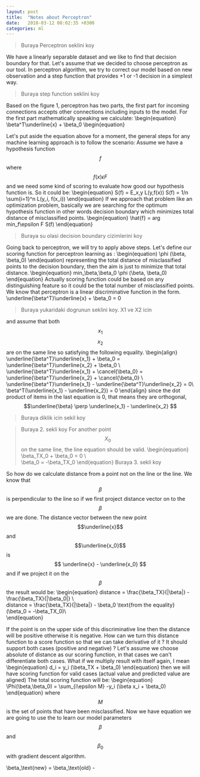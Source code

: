 ```yaml
---
layout: post
title:  "Notes about Perceptron"
date:   2018-03-12 08:02:35 +0300
categories: ml
---
```


> Buraya Perceptron seklini koy

We have a linearly separable dataset and we like to find that decision boundary
for that. Let's assume that we decided to choose perceptron as our tool.
In perceptron algorithm, we try to correct our model based on new observation
and a step function that provides +1 or -1 decision in a simplest way.
> Buraya step function seklini koy


Based on the figure 1, perceptron has two parts, the first part for incoming
connections accepts other connections including inputs to the model. For the
first part mathematically speaking we calculate:
\begin{equation}
\beta^T\underline{x} + \beta_0
\begin{equation}

Let's put aside the equation above for a moment, the general steps for any machine learning approach is to follow the scenario:
Assume we have a hypothesis function $$f$$
where $$f(x) \epsilon F $$ and we need some kind of scoring to evaluate how good our hypothesis function is.
So it could be:
\begin{equation}
S(f) = E_x,y L(y,f(x))
S(f) = 1/n \sum{i=1}^n L(y_i, f(x_i))
\end{equation}
If we approach that problem like an optimization problem, basically we are searching for the optimum hypothesis function in other words decision boundary which minimizes total distance of misclassified points.
\begin{equation}
\hat{f} = arg min_f\epsilon F S(f)
\end{equation}
> Buraya su olasi decision boundary cizimlerini koy

Going back to perceptron, we will try to apply above steps.
Let's define our scoring function for perceptron learning as :
\begin(equation)
\phi (\beta, \beta_0)
\end(equation)
representing the total distance of misclassified points to the decision boundary, then the aim is just to
minimize that total distance.
\begin{equation}
min_\beta,\beta_0 \phi (\beta, \beta_0)
\end{equation}
Actually scoring function could be based on any distinguishing feature so it could be the total number of
misclassified points.
We know that perceptron is a linear discriminative function in the form.
\underline{\beta^T}\underline{x} + \beta_0 = 0
>Buraya yukaridaki dogrunun seklini koy. X1 ve X2 icin

and assume that both $$x_1$$ $$x_2$$ are on the same line so satisfying the following equality.
\begin{align}
\underline{\beta^T}\underline{x_1} + \beta_0  = \underline{\beta^T}\underline{x_2} + \beta_0 \\\
\underline{\beta^T}\underline{x_1} + \cancel{\beta_0} = \underline{\beta^T}\underline{x_2} + \cancel{\beta_0} \\\
\underline{\beta^T}\underline{x_1} -  \underline{\beta^T}\underline{x_2}  = 0\\\
\beta^T(\underline{x_1} - \underline{x_2}) = 0
\end{align}
since the dot product of items in the last equation is 0, that means they are orthogonal, $$\underline{\beta} \perp \underline{x_1} - \underline{x_2} $$
>Buraya diklik icin sekil koy

>Buraya 2. sekli koy
For another point $$X_0$$ on the same line, the line equation should be valid.
\begin{equation}
\beta_TX_0 + \beta_0 = 0 \\\
\beta_0 = -\beta_TX_0
\end{equation}
 >Buraya 3. sekli koy

 So how do we calculate distance from a point not on the line or the line. We
 know that $$\beta$$ is perpendicular to the line so if we first project distance
 vector on to the $$\beta$$ we are done.
 The distance vector between the new point $$\underline{x}$$ and $$\underline{x_0}$$
 is $$ \underline{x} - \underline{x_0} $$ and if we project it on the $$\beta$$
 the result would be:
 \begin{equation}
 distance = \frac{\beta_TX}{\|\beta\|} -  \frac{\beta_TX}{\|\beta_0\|} \\\
 distance = \frac{\beta_TX}{\|\beta\|} -  \beta_0 \text{from the equality}(\beta_0 = -\beta_TX_0)\\\
 \end{equation}

 If the point is on the upper side of this discriminative line then the distance will
 be positive otherwise it is negative.
 How can we turn this distance function to a score function so that we can take
 derivative of it ? It should support both cases (positive and negative) ?
 Let's assume we choose absolute of distance as our scoring function, in that cases
 we can't differentiate both cases. What if we multiply result with itself again, I mean
\begin{equation}
d_i = y_i (\beta_TX + \beta_0)
\end{equation}
then we will have scoring function for valid cases (actual value and predicted value are aligned)
The total scoring function will be:
\begin{equation}
\Phi(\beta,\beta_0) = \sum_{i\epsilon M} -y_i (\beta x_i + \beta_0)
\end{equation}
where $$M$$ is the set of points that have been misclassified.
Now we have equation we are going to use the to learn our model parameters $$\beta$$ and $$\beta_0$$ with gradient descent algorithm.

\beta_\text{new} = \beta_\text{old} -
